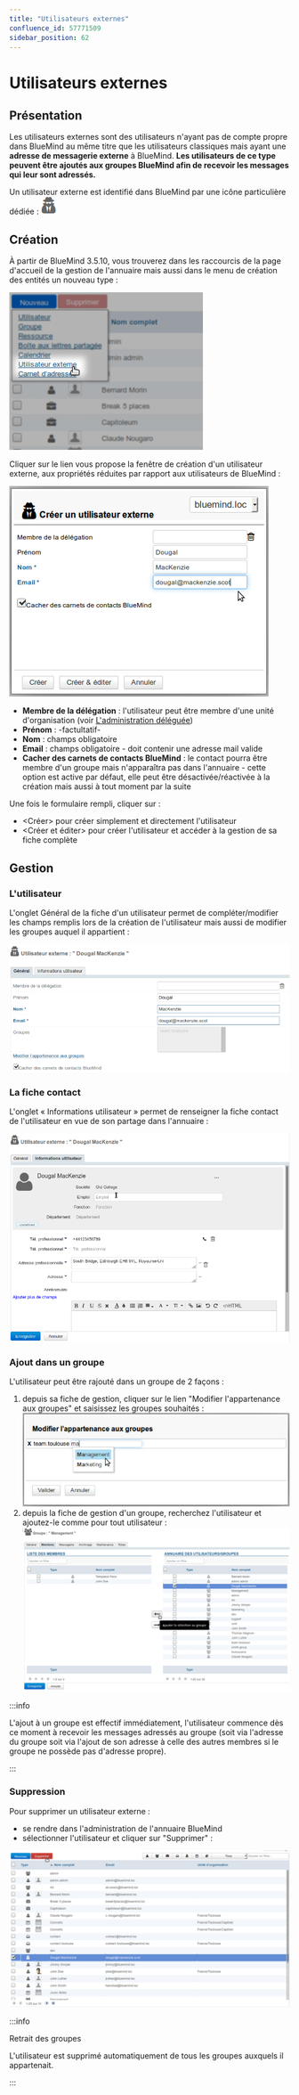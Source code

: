 ```yaml
---
title: "Utilisateurs externes"
confluence_id: 57771509
sidebar_position: 62
---
```

# Utilisateurs externes


## Présentation

Les utilisateurs externes sont des utilisateurs n'ayant pas de compte propre dans BlueMind au même titre que les utilisateurs classiques mais ayant une **adresse de messagerie externe** à BlueMind. ****Les utilisateurs de ce type peuvent être ajoutés aux groupes BlueMind afin de recevoir les messages qui leur sont adressés.****

Un utilisateur externe est identifié dans BlueMind par une icône particulière dédiée : ![](../../../attachments/57771509/57771522.png)


## Création

À partir de BlueMind 3.5.10, vous trouverez dans les raccourcis de la page d'accueil de la gestion de l'annuaire mais aussi dans le menu de création des entités un nouveau type :

![](../../../attachments/57771509/57771524.png)

Cliquer sur le lien vous propose la fenêtre de création d'un utilisateur externe, aux propriétés réduites par rapport aux utilisateurs de BlueMind :

![](../../../attachments/57771509/57771523.png)

- **Membre de la délégation** : l'utilisateur peut être membre d'une unité d'organisation (voir [L'administration déléguée](/Guide_de_l_administrateur/Gestion_des_entites/Utilisateurs/L_administration_déléguée/))
- **Prénom** : -factultatif-
- **Nom** : champs obligatoire
- **Email** : champs obligatoire - doit contenir une adresse mail valide
- **Cacher des carnets de contacts BlueMind** : le contact pourra être membre d'un groupe mais n'apparaîtra pas dans l'annuaire - cette option est active par défaut, elle peut être désactivée/réactivée à la création mais aussi à tout moment par la suite


Une fois le formulaire rempli, cliquer sur :

- &lt;Créer> pour créer simplement et directement l'utilisateur
- &lt;Créer et éditer> pour créer l'utilisateur et accéder à la gestion de sa fiche complète


## Gestion

### L'utilisateur

L'onglet Général de la fiche d'un utilisateur permet de compléter/modifier les champs remplis lors de la création de l'utilisateur mais aussi de modifier les groupes auquel il appartient :

![](../../../attachments/57771509/57771521.png)

### La fiche contact

L'onglet « Informations utilisateur » permet de renseigner la fiche contact de l'utilisateur en vue de son partage dans l'annuaire :

![](../../../attachments/57771509/57771514.png)

### Ajout dans un groupe

L'utilisateur peut être rajouté dans un groupe de 2 façons :

1. depuis sa fiche de gestion, cliquer sur le lien "Modifier l'appartenance aux groupes" et saisissez les groupes souhaités :![](../../../attachments/57771509/57771520.png)
2. depuis la fiche de gestion d'un groupe, recherchez l'utilisateur et ajoutez-le comme pour tout utilisateur :![](../../../attachments/57771509/57771519.png)


:::info

L'ajout à un groupe est effectif immédiatement, l'utilisateur commence dès ce moment à recevoir les messages adressés au groupe (soit via l'adresse du groupe soit via l'ajout de son adresse à celle des autres membres si le groupe ne possède pas d'adresse propre).

:::

### Suppression

Pour supprimer un utilisateur externe :

- se rendre dans l'administration de l'annuaire BlueMind
- sélectionner l'utilisateur et cliquer sur "Supprimer" :


![](../../../attachments/57771509/57771518.png)


:::info

Retrait des groupes

L'utilisateur est supprimé automatiquement de tous les groupes auxquels il appartenait.

:::



